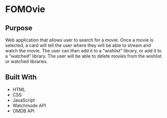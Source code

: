 # FOMOvie

## Purpose

Web application that allows user to search for a movie. Once a movie is selected, a card will tell the user where they will be able to stream and watch the movie. The user can then add it to a "wishlist" library, or add it to a "watched" library. The user will be able to delete movies from the wishlist or watched libraries. 

## Built With

* HTML
* CSS
* JavaScript
* Watchmode API
* OMDB API